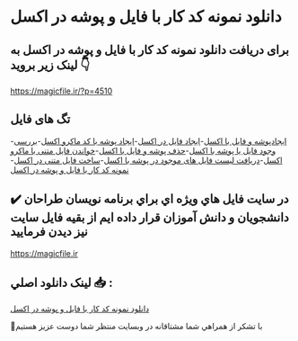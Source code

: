 # دانلود نمونه کد کار با فایل و پوشه در اکسل

## برای دریافت دانلود نمونه کد کار با فایل و پوشه در اکسل به لینک زیر بروید 👇

https://magicfile.ir/?p=4510

## تگ های فایل

-[ایجادپوشه و فایل با اکسل](https://magicfile.ir/product/%d9%86%d9%85%d9%88%d9%86%d9%87-%da%a9%d8%af-%da%a9%d8%a7%d8%b1-%d8%a8%d8%a7-%d9%81%d8%a7%db%8c%d9%84-%d9%88-%d9%be%d9%88%d8%b4%d9%87-%d8%af%d8%b1-%d8%a7%da%a9%d8%b3%d9%84/)-[ایجاد فایل در اکسل](https://magicfile.ir/product/%d9%86%d9%85%d9%88%d9%86%d9%87-%da%a9%d8%af-%da%a9%d8%a7%d8%b1-%d8%a8%d8%a7-%d9%81%d8%a7%db%8c%d9%84-%d9%88-%d9%be%d9%88%d8%b4%d9%87-%d8%af%d8%b1-%d8%a7%da%a9%d8%b3%d9%84/)-[ایجاد پوشه با کد ماکرو اکسل](https://magicfile.ir/product/%d9%86%d9%85%d9%88%d9%86%d9%87-%da%a9%d8%af-%da%a9%d8%a7%d8%b1-%d8%a8%d8%a7-%d9%81%d8%a7%db%8c%d9%84-%d9%88-%d9%be%d9%88%d8%b4%d9%87-%d8%af%d8%b1-%d8%a7%da%a9%d8%b3%d9%84/)-[بررسی وجود فایل یا پوشه با اکسل](https://magicfile.ir/product/%d9%86%d9%85%d9%88%d9%86%d9%87-%da%a9%d8%af-%da%a9%d8%a7%d8%b1-%d8%a8%d8%a7-%d9%81%d8%a7%db%8c%d9%84-%d9%88-%d9%be%d9%88%d8%b4%d9%87-%d8%af%d8%b1-%d8%a7%da%a9%d8%b3%d9%84/)-[حذف پوشه و فایل با اکسل](https://magicfile.ir/product/%d9%86%d9%85%d9%88%d9%86%d9%87-%da%a9%d8%af-%da%a9%d8%a7%d8%b1-%d8%a8%d8%a7-%d9%81%d8%a7%db%8c%d9%84-%d9%88-%d9%be%d9%88%d8%b4%d9%87-%d8%af%d8%b1-%d8%a7%da%a9%d8%b3%d9%84/)-[خواندن فایل متنی با ماکرو اکسل](https://magicfile.ir/product/%d9%86%d9%85%d9%88%d9%86%d9%87-%da%a9%d8%af-%da%a9%d8%a7%d8%b1-%d8%a8%d8%a7-%d9%81%d8%a7%db%8c%d9%84-%d9%88-%d9%be%d9%88%d8%b4%d9%87-%d8%af%d8%b1-%d8%a7%da%a9%d8%b3%d9%84/)-[دریافت لیست فایل های موجود در پوشه با اکسل](https://magicfile.ir/product/%d9%86%d9%85%d9%88%d9%86%d9%87-%da%a9%d8%af-%da%a9%d8%a7%d8%b1-%d8%a8%d8%a7-%d9%81%d8%a7%db%8c%d9%84-%d9%88-%d9%be%d9%88%d8%b4%d9%87-%d8%af%d8%b1-%d8%a7%da%a9%d8%b3%d9%84/)-[ساخت فایل متنی در اکسل](https://magicfile.ir/product/%d9%86%d9%85%d9%88%d9%86%d9%87-%da%a9%d8%af-%da%a9%d8%a7%d8%b1-%d8%a8%d8%a7-%d9%81%d8%a7%db%8c%d9%84-%d9%88-%d9%be%d9%88%d8%b4%d9%87-%d8%af%d8%b1-%d8%a7%da%a9%d8%b3%d9%84/)-[نمونه کد کار با فایل و پوشه در اکسل](https://magicfile.ir/product/%d9%86%d9%85%d9%88%d9%86%d9%87-%da%a9%d8%af-%da%a9%d8%a7%d8%b1-%d8%a8%d8%a7-%d9%81%d8%a7%db%8c%d9%84-%d9%88-%d9%be%d9%88%d8%b4%d9%87-%d8%af%d8%b1-%d8%a7%da%a9%d8%b3%d9%84/)

## ✔️ در سايت فايل هاي ويژه اي براي برنامه نويسان طراحان دانشجويان و دانش آموزان قرار داده ايم از بقيه فايل سايت نيز ديدن فرماييد

https://magicfile.ir


## لينک دانلود اصلي 📥 :

[دانلود نمونه کد کار با فایل و پوشه در اکسل](https://magicfile.ir/product/%d9%86%d9%85%d9%88%d9%86%d9%87-%da%a9%d8%af-%da%a9%d8%a7%d8%b1-%d8%a8%d8%a7-%d9%81%d8%a7%db%8c%d9%84-%d9%88-%d9%be%d9%88%d8%b4%d9%87-%d8%af%d8%b1-%d8%a7%da%a9%d8%b3%d9%84/) 


🙏با تشکر از همراهي شما مشتاقانه در وبسایت منتظر شما دوست عزیز هستیم

